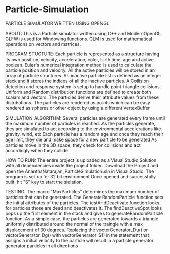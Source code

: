 # Particle-Simulation

PARTICLE SIMULATOR WRITTEN USING OPENGL

ABOUT:
 This is a Particle simulator written using C++ and ModernOpenGL. GLFW is used for Windowing functions. GLM is used for mathematical operations on vectors and matrices. 

PROGRAM STUCTURE:
 Each particle is represented as a structure having its own position, velocity, acceleration, color, birth time, age and active boolean.
 Euler's numerical integration method is used to calculate the particle position and velocity.
 All the active particles will be stored in an array of particle structures.
 An inactive particle list is defined as an integer stack and it stores the indices of all the inactive particles.
 A Collision detection and response system is setup to handle point-triangle collisions. 
 Uniform and Random distribution functions are defined to create both scalars and vectors. 
 The particles derive their attribute values from these distributions.
 The particles are rendered as points which can be easy rendered as spheres or other object by using a different VertexBuffer 

SIMULATION ALGORITHM: 
 Several particles are generated every frame until the maximum number of particles is reached. 
 As the particles generate, they are simulated to act according to the environmental accelerations like gravity, wind, etc
 Each particle has a random age and once they reach their age limit, they die and make space for a new particle to be generated
 As particles move in the 3D space, they check for collisions and act accordingly when they collide. 

HOW TO RUN:
 The entire project is uploaded as a Visual Studio Solution with all dependencies inside the project folder.
Download the Project and open the AnanthaNatarajan_ParticleSimulation.sln in Visual Studio. The program is set up for 32 bit environment
Once opened and successfully built, hit "S" key to start the siulation. 

TESTING:
 The macro "MaxParticles" determines the maximum number of particles that can be generated.
 The GenerateRandomParticle function sets the initial attributes of the particles. 
 The testAndDeactivate function looks for particles those are dead and deactivates it. 
 The findDeactiveSpot looks pops up the first element in the stack and gives to generateRandomParticle function. 
 As a simple case, the particles are generated towards a triangle uniformly distributed around the normal of the traingle with a max displacement of 30 degrees.
 Replacing the vectorGenerator_Du() or vectorGenerator_Dg() with vectorGenerator_S() in the statement that assigns a initial velocity to the particle will result in a particle generator generator particles in all directions

